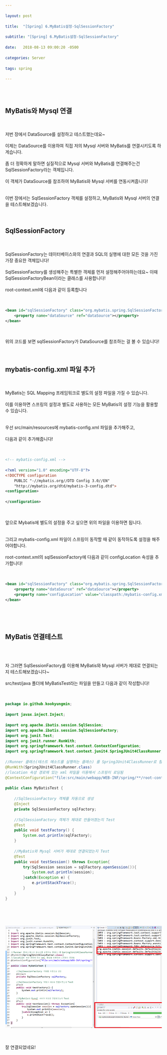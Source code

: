 ```yaml
---

layout: post

title:  "[Spring] 6.MyBatis설정-SqlSessionFactory"

subtitle: "[Spring] 6.MyBatis설정-SqlSessionFactory"

date:   2018-08-13 09:00:20 -0500

categories: Server

tags: spring

---
```


<br>
<br>

## MyBatis와 Mysql 연결

<br>
<br>
저번 장에서 DataSource를 설정하고 테스트했는데요~
<br>
<br>
이제는 DataSource를 이용하여 직접 저의 Mysql 서버와 MyBatis를 연결시키도록 하게습니다.
<br>
<br>
좀 더 정확하게 말하면 실질적으로 Mysql 서버와 MyBatis를 연결해주는건 SqlSessionFactory라는 객체입니다. 
<br>
<br>
이 객체가 DataSource를 참조하여 MyBatis와 Mysql 서버를 연동시켜줍니다!
<br>
<br>
<br>
이번 장에서는 SqlSessionFactory 객체를 설정하고, MyBatis와 Mysql 서버의 연결을 테스트해보겠습니다.
<br>
<br>
<br>

## SqlSessionFactory

<br>
<br>
SqlSessionFactory는 데이터베이스와의 연결과 SQL의 실행에 대한 모든 것을 가진 가장 중요한 객체입니다!
<br>
<br>
SqlSessionFactory를 생성해주는 특별한 객체를 먼저 설정해주어야하는데요~ 이때 SqlSessionFactoryBean이라는 클래스를 사용합니다!
<br>
<br>
root-context.xml에 다음과 같이 등록합니다
<br>
<br>
<br>

```xml
<bean id="sqlSessionFactory" class="org.mybatis.spring.SqlSessionFactoryBean">
    <property name="dataSource" ref="dataSource"></property>
</bean>
```

<br>
<br>
위의 코드를 보면 sqlSessionFactory가 DataSource를 참조하는 걸 볼 수 있습니다!
<br>
<br>
<br>

## mybatis-config.xml 파일 추가

<br>
<br>
MyBatis는 SQL Mapping 프레임워크로 별도의 설정 파일을 가질 수 있습니다.
<br>
<br>
이를 이용하면 스프링의 설정과 별도로 사용하는 모든 MyBatis의 설정 기능을 활용할 수 있습니다.
<br>
<br>
<br>
우선 src/main/resources에 mybatis-config.xml 파일을 추가해주고,
<br>
<br>
다음과 같이 추가해줍니다!
<br>
<br>
<br>

```xml
<!-- mybatis-config.xml -->

<?xml version="1.0" encoding="UTF-8"?>
<!DOCTYPE configuration
    PUBLIC "-//mybatis.org//DTD Config 3.0//EN"
    "http://mybatis.org/dtd/mybatis-3-config.dtd">
<configuration>

</configuration>
```

<br>
<br>
앞으로 Mybatis에 별도의 설정을 주고 싶으면 위의 파일을 이용하면 됩니다.
<br>
<br>
<br>
그리고 mybatis-config.xml 파일이 스프링이 동작할 때 같이 동작하도록 설정을 해주어야합니다.
<br>
<br>
root-context.xml의 sqlSessionFactory에 다음과 같이 configLocation 속성을 추가합니다!
<br>
<br>
<br>

```xml
<bean id="sqlSessionFactory" class="org.mybatis.spring.SqlSessionFactoryBean">
    <property name="dataSource" ref="dataSource"></property>
    <property name="configLocation" value="classpath:/mybatis-config.xml"></property>
</bean>
```

<br>
<br>
<br>

## MyBatis 연결테스트

<br>
<br>
<br>
자 그러면 SqlSessionFactory를 이용해 MyBatis와 Mysql 서버가 제대로 연결되는지 테스트해보겠습니다~
<br>
<br>
src/test/java 폴더에 MyBatisTest라는 파일을 만들고 다음과 같이 작성합니다!
<br>
<br>
<br>

```java
package io.github.kookyungmin;

import javax.inject.Inject;

import org.apache.ibatis.session.SqlSession;
import org.apache.ibatis.session.SqlSessionFactory;
import org.junit.Test;
import org.junit.runner.RunWith;
import org.springframework.test.context.ContextConfiguration;
import org.springframework.test.context.junit4.SpringJUnit4ClassRunner;

//Runner 클래스(테스트 메소드를 실행하는 클래스) 를 SpringJUnit4ClassRunner로 함
@RunWith(SpringJUnit4ClassRunner.class)
//location 속성 경로에 있는 xml 파일을 이용해서 스프링이 로딩됨
@ContextConfiguration("file:src/main/webapp/WEB-INF/spring/**/root-context.xml")

public class MyBatisTest {
	
	//SqlSessionFactory 객체를 자동으로 생성
	@Inject
	private SqlSessionFactory sqlFactory;
	
	//SqlSessionFactory 객체가 제대로 만들어졌는지 Test
	@Test
	public void testFactory() {
		System.out.println(sqlFactory);
	}
	
	//MyBatis와 Mysql 서버가 제대로 연결되었는지 Test
	@Test
	public void testSession() throws Exception{
		try(SqlSession session = sqlFactory.openSession()){
			System.out.println(session);
		}catch(Exception e) {
			e.printStackTrace();
		}
	}
}
```

<br>
<br>
<br>

![image](/image/Spring_image/Spring_image_38.png)

<br>
<br>
잘 연결되었네요!